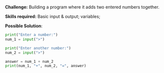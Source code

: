 **Challenge:** Building a program where it adds two entered numbers together.

**Skills required:** Basic input & output; variables; 

**Possible Solution**:
```python
print("Enter a number:")
num_1 = input(">")

print("Enter another number:")
num_2 = input(">")

answer = num_1 + num_2
print(num_1, "+", num_2, "=", answer)
```
